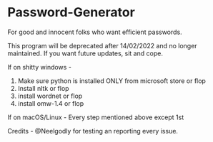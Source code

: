 # Password-Generator
For good and innocent folks who want efficient passwords.

This program will be deprecated after 14/02/2022 and no longer maintained. If you want future updates, sit and cope.

If on shitty windows -
  1. Make sure python is installed ONLY from microsoft store or flop
  2. Install nltk or flop
  3. install wordnet or flop
  4. install omw-1.4 or flop

If on macOS/Linux -
  Every step mentioned above except 1st





Credits - @Neelgodly for testing an reporting every issue.
